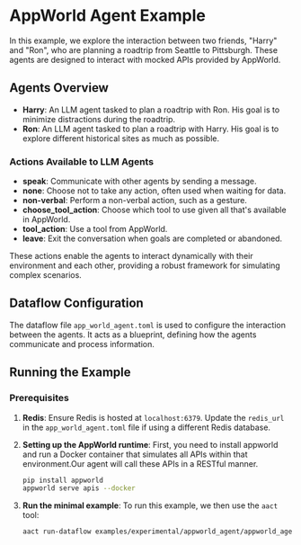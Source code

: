 # AppWorld Agent Example

In this example, we explore the interaction between two friends, "Harry" and "Ron", who are planning a roadtrip from Seattle to Pittsburgh.
These agents are designed to interact with mocked APIs provided by AppWorld.

## Agents Overview

- **Harry**: An LLM agent tasked to plan a roadtrip with Ron. His goal is to minimize distractions during the roadtrip.
- **Ron**: An LLM agent tasked to plan a roadtrip with Harry. His goal is to explore different historical sites as much as possible.

### Actions Available to LLM Agents

- **speak**: Communicate with other agents by sending a message.
- **none**: Choose not to take any action, often used when waiting for data.
- **non-verbal**: Perform a non-verbal action, such as a gesture.
- **choose_tool_action**: Choose which tool to use given all that's available in AppWorld.
- **tool_action**: Use a tool from AppWorld.
- **leave**: Exit the conversation when goals are completed or abandoned.

These actions enable the agents to interact dynamically with their environment and each other, providing a robust framework for simulating complex scenarios.

## Dataflow Configuration

The dataflow file `app_world_agent.toml` is used to configure the interaction between the agents. It acts as a blueprint, defining how the agents communicate and process information.

## Running the Example

### Prerequisites

1. **Redis**: Ensure Redis is hosted at `localhost:6379`. Update the `redis_url` in the `app_world_agent.toml` file if using a different Redis database.

2. **Setting up the AppWorld runtime**: First, you need to install appworld and run a Docker container that simulates all APIs within that environment.Our agent will call these APIs in a RESTful manner.

   ```bash
   pip install appworld
   appworld serve apis --docker
   ```

3. **Run the minimal example**: To run this example, we then use the `aact` tool:

   ```bash
   aact run-dataflow examples/experimental/appworld_agent/appworld_agent.toml
   ```
